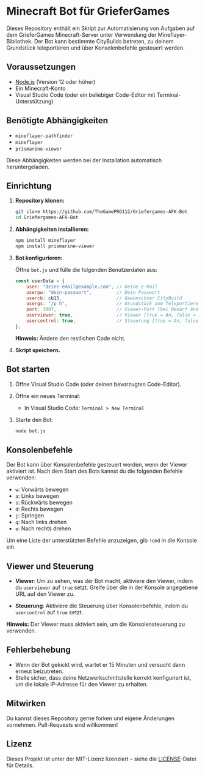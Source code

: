 # Minecraft Bot für GrieferGames

Dieses Repository enthält ein Skript zur Automatisierung von Aufgaben auf dem GrieferGames Minecraft-Server unter Verwendung der Mineflayer-Bibliothek. Der Bot kann bestimmte CityBuilds betreten, zu deinem Grundstück teleportieren und über Konsolenbefehle gesteuert werden.

## Voraussetzungen

- [Node.js](https://nodejs.org/) (Version 12 oder höher)
- Ein Minecraft-Konto
- Visual Studio Code (oder ein beliebiger Code-Editor mit Terminal-Unterstützung)

## Benötigte Abhängigkeiten

- `mineflayer-pathfinder`
- `mineflayer`
- `prismarine-viewer`

Diese Abhängigkeiten werden bei der Installation automatisch heruntergeladen.

## Einrichtung

1. **Repository klonen:**

    ```bash
    git clone https://github.com/TheGamePRO112/Griefergames-AFK-Bot
    cd Griefergames-AFK-Bot
    ```


2. **Abhängigkeiten installieren:**

    ```bash
    npm install mineflayer
    npm install prismarine-viewer
    ```


3. **Bot konfigurieren:**

    Öffne `bot.js` und fülle die folgenden Benutzerdaten aus:

    ```javascript
    const userData = {
        user: "deine-email@example.com", // Deine E-Mail
        userpw: "dein-passwort",         // Dein Passwort
        usercb: cb15,                    // Gewünschter CityBuild
        usergs: "/p h",                  // Grundstück zum Teleportieren
        port: 3007,                      // Viewer-Port (bei Bedarf ändern)
        userviewer: true,                // Viewer [true = An, false = Aus]
        usercontrol: true,               // Steuerung [true = An, false = Aus]
    };
    ```

    **Hinweis:** Ändere den restlichen Code nicht.

4. **Skript speichern.**

## Bot starten

1. Öffne Visual Studio Code (oder deinen bevorzugten Code-Editor).

2. Öffne ein neues Terminal:

    - In Visual Studio Code: `Terminal > New Terminal`
  
3. Starte den Bot:

    ```bash
    node bot.js
    ```

## Konsolenbefehle

Der Bot kann über Konsolenbefehle gesteuert werden, wenn der Viewer aktiviert ist. Nach dem Start des Bots kannst du die folgenden Befehle verwenden:

- `w`: Vorwärts bewegen
- `a`: Links bewegen
- `s`: Rückwärts bewegen
- `d`: Rechts bewegen
- `j`: Springen
- `q`: Nach links drehen
- `e`: Nach rechts drehen

Um eine Liste der unterstützten Befehle anzuzeigen, gib `!cmd` in die Konsole ein.

## Viewer und Steuerung

- **Viewer**: Um zu sehen, was der Bot macht, aktiviere den Viewer, indem du `userviewer` auf `true` setzt. Greife über die in der Konsole angegebene URL auf den Viewer zu.
  
- **Steuerung**: Aktiviere die Steuerung über Konsolenbefehle, indem du `usercontrol` auf `true` setzt.

**Hinweis:** Der Viewer muss aktiviert sein, um die Konsolensteuerung zu verwenden.

## Fehlerbehebung

- Wenn der Bot gekickt wird, wartet er 15 Minuten und versucht dann erneut beizutreten.
- Stelle sicher, dass deine Netzwerkschnittstelle korrekt konfiguriert ist, um die lokale IP-Adresse für den Viewer zu erhalten.

## Mitwirken

Du kannst dieses Repository gerne forken und eigene Änderungen vornehmen. Pull-Requests sind willkommen!

## Lizenz

Dieses Projekt ist unter der MIT-Lizenz lizenziert – siehe die [LICENSE](LICENSE)-Datei für Details.
